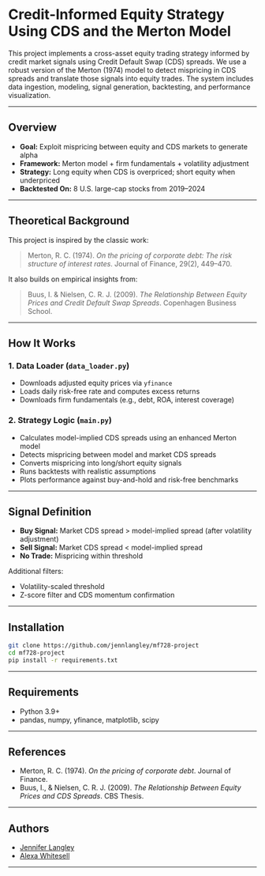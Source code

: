 
# Credit-Informed Equity Strategy Using CDS and the Merton Model

This project implements a cross-asset equity trading strategy informed by credit market signals using Credit Default Swap (CDS) spreads. We use a robust version of the Merton (1974) model to detect mispricing in CDS spreads and translate those signals into equity trades. The system includes data ingestion, modeling, signal generation, backtesting, and performance visualization.

---

## Overview

- **Goal:** Exploit mispricing between equity and CDS markets to generate alpha
- **Framework:** Merton model + firm fundamentals + volatility adjustment
- **Strategy:** Long equity when CDS is overpriced; short equity when underpriced
- **Backtested On:** 8 U.S. large-cap stocks from 2019–2024

---

## Theoretical Background

This project is inspired by the classic work:

> Merton, R. C. (1974). *On the pricing of corporate debt: The risk structure of interest rates*. Journal of Finance, 29(2), 449–470.

It also builds on empirical insights from:

> Buus, I. & Nielsen, C. R. J. (2009). *The Relationship Between Equity Prices and Credit Default Swap Spreads*. Copenhagen Business School.

---

## How It Works

### 1. **Data Loader (`data_loader.py`)**
- Downloads adjusted equity prices via `yfinance`
- Loads daily risk-free rate and computes excess returns
- Downloads firm fundamentals (e.g., debt, ROA, interest coverage)

### 2. **Strategy Logic (`main.py`)**
- Calculates model-implied CDS spreads using an enhanced Merton model
- Detects mispricing between model and market CDS spreads
- Converts mispricing into long/short equity signals
- Runs backtests with realistic assumptions
- Plots performance against buy-and-hold and risk-free benchmarks

---

## Signal Definition

- **Buy Signal:** Market CDS spread > model-implied spread (after volatility adjustment)
- **Sell Signal:** Market CDS spread < model-implied spread
- **No Trade:** Mispricing within threshold

Additional filters:
- Volatility-scaled threshold
- Z-score filter and CDS momentum confirmation

---

## Installation

```bash
git clone https://github.com/jennlangley/mf728-project
cd mf728-project
pip install -r requirements.txt
```

---

## Requirements

- Python 3.9+
- pandas, numpy, yfinance, matplotlib, scipy

---

## References

- Merton, R. C. (1974). *On the pricing of corporate debt*. Journal of Finance.
- Buus, I., & Nielsen, C. R. J. (2009). *The Relationship Between Equity Prices and CDS Spreads*. CBS Thesis.

---

## Authors

- [Jennifer Langley](https://github.com/jennlangley)
- [Alexa Whitesell](https://github.com/alexawhitesell)

---
